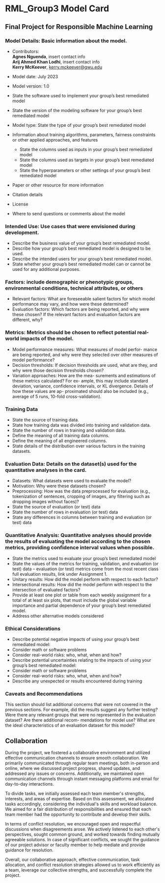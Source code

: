 # RML_Group3 Model Card
## **Final Project for Responsible Machine Learning**

### Model Details: Basic information about the model.

* Contributors:<br>
**Agnes Nguenda**, insert contact info <br>
**Arij Ahmed Khan Lodhi**, insert contact info <br> 
**Kerry McKeever**, kerry.mckeever@gwu.edu <br>

* Model date: July 2023
* Model version: 1.0
* State the software used to implement your group’s best remediated model
* State the version of the modeling software for your group’s best remediated model
* Model type: State the type of your group’s best remediated model
* Information about training algorithms, parameters, fairness constraints or other applied approaches, and features
  * State the columns used as inputs in your group’s best remediated model
  * State the columns used as targets in your group’s best remediated model
  * State the hyperparameters or other settings of your group’s best remediated model
* Paper or other resource for more information
* Citation details
* License
* Where to send questions or comments about the model

### Intended Use:  Use cases that were envisioned during development.

* Describe the business value of your group’s best remediated model. 
* Describe how your group’s best remediated model is designed to be used. 
* Describe the intended users for your group’s best remediated model. 
* State whether your group’s best remediated model can or cannot be used for any additional purposes. 

### Factors: include demographic or phenotypic groups, environmental conditions, technical attributes, or others

* Relevant factors: What are foreseeable salient factors for which model performance may vary, and how were these determined?
* Evaluation factors: Which factors are being reported, and why were these chosen? If the relevant factors and evaluation factors are different, why?

### Metrics: Metrics should be chosen to reflect potential real- world impacts of the model.

* Model performance measures: What measures of model perfor- mance are being reported, and why were they selected over other measures of model performance? 
* Decision thresholds: If decision thresholds are used, what are they, and why were those decision thresholds chosen? 
* Variation approaches:  How are the mea- surements and estimations of these metrics calculated? For ex- ample, this may include standard deviation, variance, confidence intervals, or KL divergence. Details of how these values are ap- proximated should also be included (e.g., average of 5 runs, 10-fold cross-validation). 

### Training Data

* State the source of training data.  
* State how training data was divided into training and validation data.  
* State the number of rows in training and validation data.  
* Define the meaning of all training data columns.  
* Define the meaning of all engineered columns.  
* State details of the distribution over various factors in the training datasets.


### Evaluation Data: Details on the dataset(s) used for the quantitative analyses in the card.

* Datasets: What datasets were used to evaluate the model? 
* Motivation: Why were these datasets chosen? 
* Preprocessing: How was the data preprocessed for evaluation (e.g., tokenization of sentences, cropping of images, any filtering such as dropping images without faces)? 
* State the source of evaluation (or test) data 
* State the number of rows in evaluation (or test) data 
* State any differences in columns between training and evaluation (or test) data


###  Quantitative Analysis: Quantitative analyses should provide the results of evaluating the model according to the chosen metrics, providing confidence interval values when possible. 

* State the metrics used to evaluate your group’s best remediated model
* State the values of the metrics for training, validation, and evaluation (or test) data – evaluation (or test) metrics come from the most recent class full evaluation results, link under Assignment 1.
* Unitary results: How did the model perform with respect to each factor?
* Intersectional results: How did the model perform with respect to the intersection of evaluated factors?
* Provide at least one plot or table from each weekly assignment for a total of at least six plots,
that must include the global variable importance and partial dependence of your group’s best
remediated model.
* Address other alternative models considered


### Ethical Considerations

* Describe potential negative impacts of using your group’s best remediated model:
* Consider math or software problems
* Consider real-world risks: who, what, when and how?
* Describe potential uncertainties relating to the impacts of using your group’s best remediated model:
* Consider math or software problems
* Consider real-world risks: who, what, when and how?
* Describe any unexpected or results encountered during training

### Caveats and Recommendations

This section should list additional concerns that were not covered in the previous sections. For example, did the results suggest any further testing? Were there any relevant groups that were no represented in the evaluation dataset? Are there additional recom- mendations for model use? What are the ideal characteristics of an evaluation dataset for this model?

## Collaboration
During the project, we fostered a collaborative environment and utilized effective communication channels to ensure smooth collaboration. We primarily communicated through regular team meetings, both in-person and online, where we discussed project progress, shared updates, and addressed any issues or concerns. Additionally, we maintained open communication channels through instant messaging platforms and email for day-to-day interactions.

To divide tasks, we initially assessed each team member's strengths, interests, and areas of expertise. Based on this assessment, we allocated tasks accordingly, considering the individual's skills and workload balance. We aimed for a fair distribution of responsibilities and ensured that each team member had the opportunity to contribute and develop their skills.

In terms of conflict resolution, we encouraged open and respectful discussions when disagreements arose. We actively listened to each other's perspectives, sought common ground, and worked towards finding mutually agreeable solutions. In case of significant conflicts, we sought the guidance of our project advisor or faculty member to help mediate and provide guidance for resolution.

Overall, our collaborative approach, effective communication, task allocation, and conflict resolution strategies allowed us to work efficiently as a team, leverage our collective strengths, and successfully complete the project.
